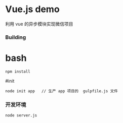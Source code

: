 # Vue.js demo 
利用 vue 的异步模块实现微信项目

### Building

# bash
```
npm install
```

#init
```
node init app   // 生产 app 项目的  gulpfile.js 文件
```

### 开发环境
```
node server.js
```

